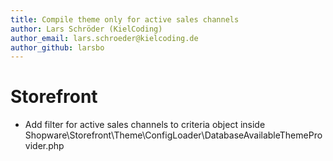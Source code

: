 ```yaml
---
title: Compile theme only for active sales channels
author: Lars Schröder (KielCoding)
author_email: lars.schroeder@kielcoding.de
author_github: larsbo
---
```

# Storefront
* Add filter for active sales channels to criteria object inside Shopware\Storefront\Theme\ConfigLoader\DatabaseAvailableThemeProvider.php
